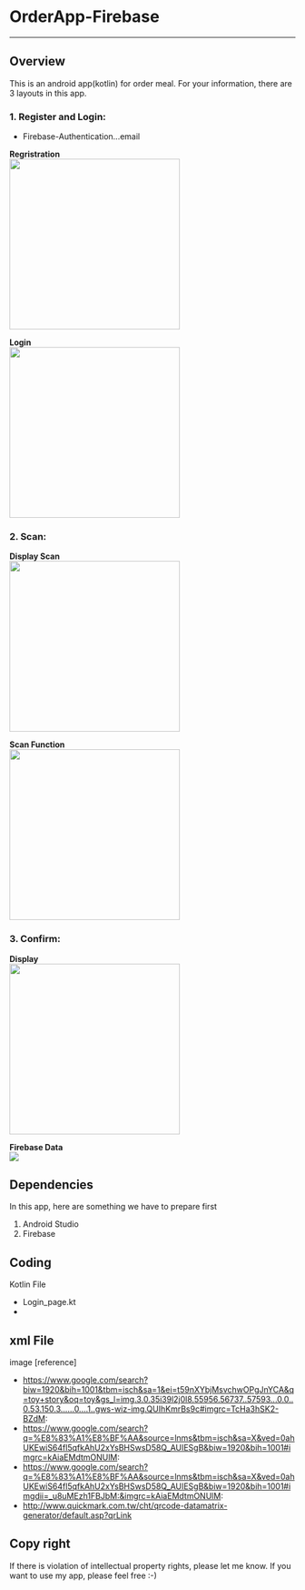 # OrderApp-Firebase
---
## Overview

This is an android app(kotlin) for order meal.
For your information, there are 3 layouts in this app.

### 1. Register and Login:
 - Firebase-Authentication...email
 
**Regristration** \
<img src="https://github.com/luckyuho/ScanQRcodewithFirebase/blob/master/data/register.jpg" width=300> 

**Login** \
<img src="https://github.com/luckyuho/ScanQRcodewithFirebase/blob/master/data/login.jpg" width=300> 
 
### 2. Scan:
**Display Scan** \
<img src="https://github.com/luckyuho/ScanQRcodewithFirebase/blob/master/data/scan.jpg" width=300> 

**Scan Function** \
<img src="https://github.com/luckyuho/ScanQRcodewithFirebase/blob/master/data/scanning.jpg" width=300> 

### 3. Confirm:
**Display** \
<img src="https://github.com/luckyuho/ScanQRcodewithFirebase/blob/master/data/confirm.jpg" width=300> 

**Firebase Data** \
<img src="https://github.com/luckyuho/ScanQRcodewithFirebase/blob/master/data/firebase.jpg"> 

## Dependencies

In this app, here are something we have to prepare first

1. Android Studio
2. Firebase


## Coding
 
Kotlin File
 - Login_page.kt
 - 

xml File
 - 

image [reference]
 - https://www.google.com/search?biw=1920&bih=1001&tbm=isch&sa=1&ei=t59nXYbjMsvchwOPgJnYCA&q=toy+story&oq=toy&gs_l=img.3.0.35i39l2j0l8.55956.56737..57593...0.0..0.53.150.3......0....1..gws-wiz-img.QUIhKmrBs9c#imgrc=TcHa3hSK2-BZdM:
 - https://www.google.com/search?q=%E8%83%A1%E8%BF%AA&source=lnms&tbm=isch&sa=X&ved=0ahUKEwiS64fl5qfkAhU2xYsBHSwsD58Q_AUIESgB&biw=1920&bih=1001#imgrc=kAiaEMdtmONUlM:
 - https://www.google.com/search?q=%E8%83%A1%E8%BF%AA&source=lnms&tbm=isch&sa=X&ved=0ahUKEwiS64fl5qfkAhU2xYsBHSwsD58Q_AUIESgB&biw=1920&bih=1001#imgdii=_u8uMEzh1FBJbM:&imgrc=kAiaEMdtmONUlM:
 - http://www.quickmark.com.tw/cht/qrcode-datamatrix-generator/default.asp?qrLink
 
## Copy right
If there is violation of intellectual property rights, please let me know. If you want to use my app, please feel free :-)
